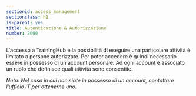 ```yaml
---
sectionid: access_management
sectionclass: h1
is-parent: yes
title: Autenticazione & Autorizzazione
number: 2000
---
```

L'accesso a TrainingHub e la possibilità di eseguire una particolare attività è limitato a persone autorizzate. Per poter accedere è quindi necessario essere in possesso di un account personale. Ad ogni account è associato un ruolo che definisce quali attività sono consentite.

_Nota: Nel caso in cui non siate in possesso di un account, contattare l’ufficio IT per ottenerne uno._
